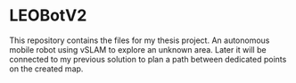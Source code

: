 # LEOBotV2
This repository contains the files for my thesis project. An autonomous mobile robot using vSLAM to explore an unknown area. Later it will be connected to my previous solution to plan a path between dedicated points on the created map.
